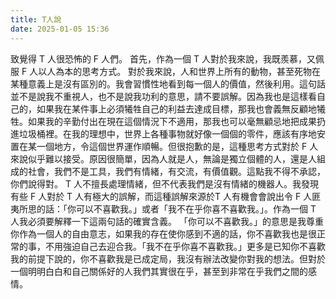 ```yaml
---
title: T人說
date: 2025-01-05 15:36
---
```

致覺得 T 人很恐怖的 F 人們。
首先，作為一個 T 人對於我來說，我既羨慕，又佩服 F 人以人為本的思考方式。
對於我來說，人和世界上所有的動物，甚至死物在某種意義上是沒有區別的。我會習慣性地看到每一個人的價值，然後利用。這句話並不是說我不重視人，也不是說我功利的意思，請不要誤解。因為我也是這樣看自己的，如果我在某件事上必須犧牲自己的利益去達成目標，那我也會義無反顧地犧牲。如果我的辛勤付出在現在這個情況下不適用，那我也可以毫無顧忌地把成果扔進垃圾桶裡。在我的理想中，世界上各種事物就好像一個個的零件，應該有序地安置在某一個地方，令這個世界運作順暢。但很抱歉的是，這種思考方式對於 F 人來說似乎難以接受。原因很簡單，因為人就是人，無論是獨立個體的人，還是人組成的社會，我們不是工具，我們有情緒，有交流，有價值觀。這點我不得不承認，你們說得對。
T 人不擅長處理情緒，但不代表我們是沒有情緒的機器人。我發現有些 F 人對於 T 人有極大的誤解，而這種誤解來源於T 人有機會會說出令 F 人匪夷所思的話：「你可以不喜歡我。」或者「我不在乎你喜不喜歡我。」。作為一個 T 人我必須要解釋一下這兩句話的確實含義。
「你可以不喜歡我。」的意思是我尊重你作為一個人的自由意志，如果我的存在使你感到不適的話，你不喜歡我也是很正常的事，不用強迫自己去迎合我。「我不在乎你喜不喜歡我。」更多是已知你不喜歡我的前提下說的，你不喜歡我是已成定局，我沒有辦法改變你對我的想法。但對於一個明明白白和自己關係好的人我們其實很在乎，甚至到非常在乎我們之間的感情。